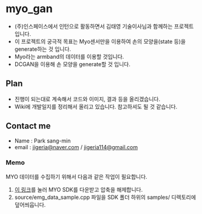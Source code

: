 # myo_gan
- (주)인스페이스에서 인턴으로 활동하면서 김태영 기술이사님과 함께하는 프로젝트 입니다.
- 이 프로젝트의 궁극적 목표는 Myo센서만을 이용하여 손의 모양을(state 등)을 generate하는 것 입니다.
- Myo라는 armband의 데이터를 이용할 것입니다.
- DCGAN을 이용해 손 모양을 generate할 것 입니다.

## Plan
- 진행이 되는대로 계속해서 코드와 이미지, 결과 등을 올리겠습니다.
- Wiki에 개발일지를 정리해서 올리고 있습니다. 참고하셔도 될 것 같습니다.


## Contact me
- Name : Park sang-min
- email : jigeria@naver.com / jigeria114@gmail.com

### Memo
MYO 데이터를 수집하기 위해서 다음과 같은 작업이 필요합니다.
1. [이 링크](https://s3.amazonaws.com/thalmicdownloads/windows/SDK/myo-sdk-win-0.9.0.zip)를 눌러 MYO SDK를 다운받고 압축을 해제합니다.
2. source/emg_data_sample.cpp 파일을 SDK 폴더 하위의 samples/ 디렉토리에 덮어씌웁니다.